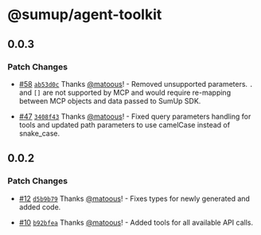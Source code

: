 # @sumup/agent-toolkit

## 0.0.3

### Patch Changes

- [#58](https://github.com/sumup/sumup-agent-toolkit/pull/58) [`ab53d0c`](https://github.com/sumup/sumup-agent-toolkit/commit/ab53d0c575edaba4dc1d2968ba4f893dafebaa1f) Thanks [@matoous](https://github.com/matoous)! - Removed unsupported parameters. `.` and `[]` are not supported by MCP and would require re-mapping between MCP objects and data passed to SumUp SDK.

- [#47](https://github.com/sumup/sumup-agent-toolkit/pull/47) [`3408f43`](https://github.com/sumup/sumup-agent-toolkit/commit/3408f4354438f48912879061c1063c086b137076) Thanks [@matoous](https://github.com/matoous)! - Fixed query parameters handling for tools and updated path parameters to use camelCase instead of snake_case.

## 0.0.2

### Patch Changes

- [#12](https://github.com/sumup/sumup-agent-toolkit/pull/12) [`d5b9b79`](https://github.com/sumup/sumup-agent-toolkit/commit/d5b9b79c06c5af9541b7787ed7a325dd62d51946) Thanks [@matoous](https://github.com/matoous)! - Fixes types for newly generated and added code.

- [#10](https://github.com/sumup/sumup-agent-toolkit/pull/10) [`b92bfea`](https://github.com/sumup/sumup-agent-toolkit/commit/b92bfeab78bcc4acf94c75dbc4d38857040c6b2a) Thanks [@matoous](https://github.com/matoous)! - Added tools for all available API calls.
